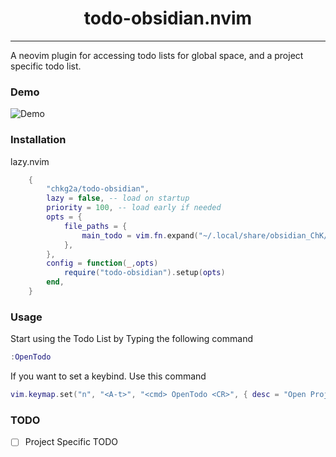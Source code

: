 <h1 align="center">todo-obsidian.nvim</h1>
<hr>

A neovim plugin for accessing todo lists for global space, and a project specific todo list.

### Demo

![Demo](./assets/demo.gif)

### Installation

lazy.nvim
```lua
	{
		"chkg2a/todo-obsidian",
		lazy = false, -- load on startup
		priority = 100, -- load early if needed
		opts = {
			file_paths = {
				main_todo = vim.fn.expand("~/.local/share/obsidian_ChK/journaling/todos/TODO.md"),
			},
		},
		config = function(_,opts)
			require("todo-obsidian").setup(opts)
		end,
	}
```

### Usage

Start using the Todo List by Typing the following command

```lua
:OpenTodo
```


If you want to set a keybind. Use this command
```lua
vim.keymap.set("n", "<A-t>", "<cmd> OpenTodo <CR>", { desc = "Open Project Todo"})

```

### TODO

- [ ] Project Specific TODO

